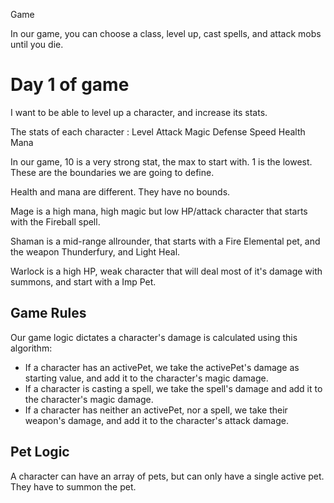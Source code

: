 Game

In our game, you can choose a class, level up, cast spells, and attack mobs until you die.

# Day 1 of game

I want to be able to level up a character, and increase its stats.

The stats of each character :
Level
Attack
Magic
Defense
Speed
Health
Mana

In our game, 10 is a very strong stat, the max to start with. 1 is the lowest.
These are the boundaries we are going to define.

Health and mana are different. They have no bounds.

Mage is a high mana, high magic but low HP/attack character that starts with the Fireball spell.

Shaman is a mid-range allrounder, that starts with a Fire Elemental pet, and the weapon Thunderfury, and Light Heal.

Warlock is a high HP, weak character that will deal most of it's damage with summons, and start with a Imp Pet.

## Game Rules

Our game logic dictates a character's damage is calculated using this algorithm:

- If a character has an activePet, we take the activePet's damage as starting value, and add it to the character's magic damage.
- If a character is casting a spell, we take the spell's damage and add it to the character's magic damage.
- If a character has neither an activePet, nor a spell, we take their weapon's damage, and add it to the character's attack damage.

## Pet Logic

A character can have an array of pets, but can only have a single active pet. They have to summon the pet.
